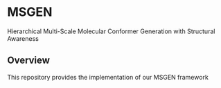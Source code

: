 # MSGEN

Hierarchical Multi-Scale Molecular Conformer Generation with Structural Awareness

## Overview
This repository provides the implementation of our MSGEN framework
